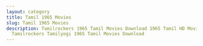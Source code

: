 ```yaml
---
layout: category
title: Tamil 1965 Movies
slug: Tamil 1965 Movies
description: Tamilrockers 1965 Tamil Movies Download 1965 Tamil HD Movies in
  Tamilrockers Tamilyogi 1965 Tamil Movies Download
---
```

